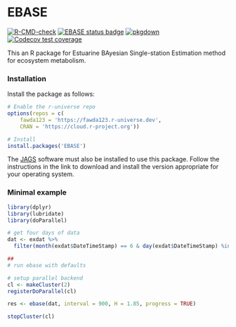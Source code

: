 
# EBASE

<!-- badges: start -->
[![R-CMD-check](https://github.com/fawda123/EBASE/actions/workflows/R-CMD-check.yaml/badge.svg)](https://github.com/fawda123/EBASE/actions/workflows/R-CMD-check.yaml)
[![EBASE status badge](https://fawda123.r-universe.dev/badges/EBASE)](https://fawda123.r-universe.dev)
[![pkgdown](https://github.com/fawda123/EBASE/workflows/pkgdown/badge.svg)](https://github.com/fawda123/EBASE/actions)
[![Codecov test coverage](https://codecov.io/gh/fawda123/EBASE/branch/main/graph/badge.svg)](https://app.codecov.io/gh/fawda123/EBASE?branch=main)
<!-- badges: end -->

This an R package for Estuarine BAyesian Single-station Estimation method for ecosystem metabolism.  

### Installation

Install the package as follows:

``` r
# Enable the r-universe repo
options(repos = c(
    fawda123 = 'https://fawda123.r-universe.dev',
    CRAN = 'https://cloud.r-project.org'))

# Install
install.packages('EBASE')
```

The [JAGS](https://mcmc-jags.sourceforge.io/) software must also be installed to use this package.  Follow the instructions in the link to download and install the version appropriate for your operating system.   

### Minimal example

``` r
library(dplyr)
library(lubridate)
library(doParallel)

# get four days of data
dat <- exdat %>%
  filter(month(exdat$DateTimeStamp) == 6 & day(exdat$DateTimeStamp) %in% 1:4)

##
# run ebase with defaults

# setup parallel backend
cl <- makeCluster(2)
registerDoParallel(cl)

res <- ebase(dat, interval = 900, H = 1.85, progress = TRUE)

stopCluster(cl)
```
